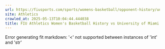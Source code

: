 ```yaml
---
url: https://fiusports.com/sports/womens-basketball/opponent-history/university-of-miami/58
site: Athletics
crawled_at: 2025-05-13T10:04:44.444038
title: FIU Athletics Women's Basketball History vs University of Miami
---
```


Error generating fit markdown: '<' not supported between instances of 'int' and 'str'